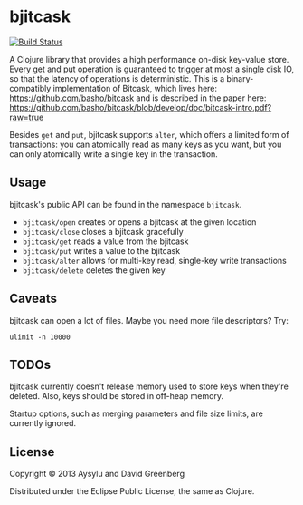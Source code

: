 # bjitcask

[![Build Status](https://travis-ci.org/DnAGreenberg/bjitcask.png?branch=master)](https://travis-ci.org/DnAGreenberg/bjitcask)

A Clojure library that provides a high performance on-disk key-value store. Every get and put operation is guaranteed to trigger at most a single disk IO, so that the latency of operations is deterministic. This is a binary-compatibly implementation of Bitcask, which lives here: https://github.com/basho/bitcask and is described in the paper here: https://github.com/basho/bitcask/blob/develop/doc/bitcask-intro.pdf?raw=true

Besides `get` and `put`, bjitcask supports `alter`, which offers a limited form of transactions: you can atomically read as many keys as you want, but you can only atomically write a single key in the transaction.

## Usage

bjitcask's public API can be found in the namespace `bjitcask`.

- `bjitcask/open` creates or opens a bjitcask at the given location
- `bjitcask/close` closes a bjitcask gracefully
- `bjitcask/get` reads a value from the bjitcask
- `bjitcask/put` writes a value to the bjitcask
- `bjitcask/alter` allows for multi-key read, single-key write transactions
- `bjitcask/delete` deletes the given key

## Caveats

bjitcask can open a lot of files. Maybe you need more file descriptors? Try:

```
ulimit -n 10000
```

## TODOs

bjitcask currently doesn't release memory used to store keys when they're deleted. Also, keys should be stored in off-heap memory.

Startup options, such as merging parameters and file size limits, are currently ignored.

## License

Copyright © 2013 Aysylu and David Greenberg

Distributed under the Eclipse Public License, the same as Clojure.

